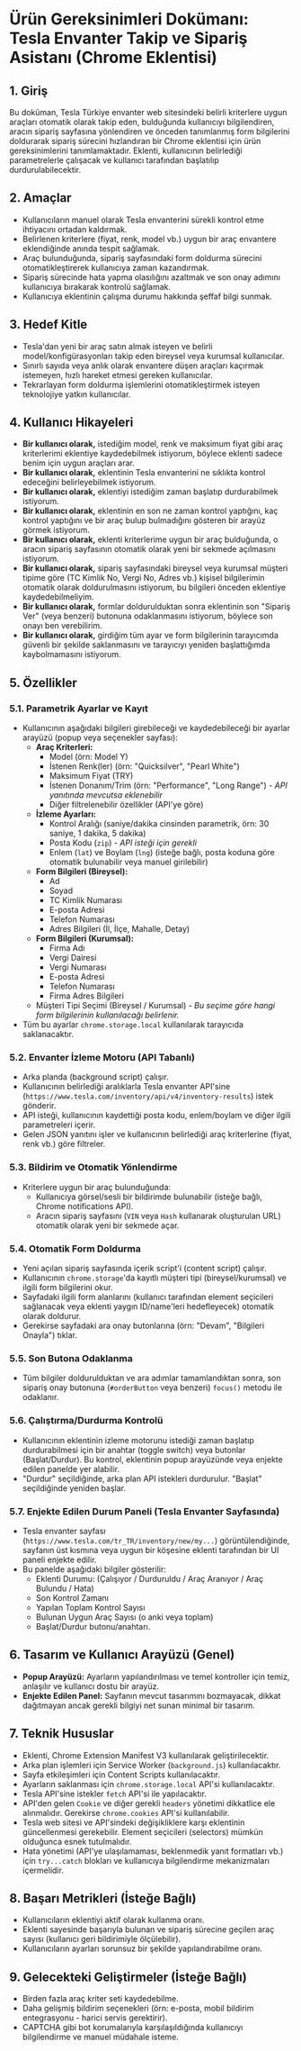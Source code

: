 # Ürün Gereksinimleri Dokümanı: Tesla Envanter Takip ve Sipariş Asistanı (Chrome Eklentisi)

## 1. Giriş

Bu doküman, Tesla Türkiye envanter web sitesindeki belirli kriterlere uygun araçları otomatik olarak takip eden, bulduğunda kullanıcıyı bilgilendiren, aracın sipariş sayfasına yönlendiren ve önceden tanımlanmış form bilgilerini doldurarak sipariş sürecini hızlandıran bir Chrome eklentisi için ürün gereksinimlerini tanımlamaktadır. Eklenti, kullanıcının belirlediği parametrelerle çalışacak ve kullanıcı tarafından başlatılıp durdurulabilecektir.

## 2. Amaçlar

- Kullanıcıların manuel olarak Tesla envanterini sürekli kontrol etme ihtiyacını ortadan kaldırmak.
- Belirlenen kriterlere (fiyat, renk, model vb.) uygun bir araç envantere eklendiğinde anında tespit sağlamak.
- Araç bulunduğunda, sipariş sayfasındaki form doldurma sürecini otomatikleştirerek kullanıcıya zaman kazandırmak.
- Sipariş sürecinde hata yapma olasılığını azaltmak ve son onay adımını kullanıcıya bırakarak kontrolü sağlamak.
- Kullanıcıya eklentinin çalışma durumu hakkında şeffaf bilgi sunmak.

## 3. Hedef Kitle

- Tesla'dan yeni bir araç satın almak isteyen ve belirli model/konfigürasyonları takip eden bireysel veya kurumsal kullanıcılar.
- Sınırlı sayıda veya anlık olarak envantere düşen araçları kaçırmak istemeyen, hızlı hareket etmesi gereken kullanıcılar.
- Tekrarlayan form doldurma işlemlerini otomatikleştirmek isteyen teknolojiye yatkın kullanıcılar.

## 4. Kullanıcı Hikayeleri

- **Bir kullanıcı olarak,** istediğim model, renk ve maksimum fiyat gibi araç kriterlerimi eklentiye kaydedebilmek istiyorum, böylece eklenti sadece benim için uygun araçları arar.
- **Bir kullanıcı olarak,** eklentinin Tesla envanterini ne sıklıkta kontrol edeceğini belirleyebilmek istiyorum.
- **Bir kullanıcı olarak,** eklentiyi istediğim zaman başlatıp durdurabilmek istiyorum.
- **Bir kullanıcı olarak,** eklentinin en son ne zaman kontrol yaptığını, kaç kontrol yaptığını ve bir araç bulup bulmadığını gösteren bir arayüz görmek istiyorum.
- **Bir kullanıcı olarak,** eklenti kriterlerime uygun bir araç bulduğunda, o aracın sipariş sayfasının otomatik olarak yeni bir sekmede açılmasını istiyorum.
- **Bir kullanıcı olarak,** sipariş sayfasındaki bireysel veya kurumsal müşteri tipime göre (TC Kimlik No, Vergi No, Adres vb.) kişisel bilgilerimin otomatik olarak doldurulmasını istiyorum, bu bilgileri önceden eklentiye kaydedebilmeliyim.
- **Bir kullanıcı olarak,** formlar doldurulduktan sonra eklentinin son "Sipariş Ver" (veya benzeri) butonuna odaklanmasını istiyorum, böylece son onayı ben verebilirim.
- **Bir kullanıcı olarak,** girdiğim tüm ayar ve form bilgilerinin tarayıcımda güvenli bir şekilde saklanmasını ve tarayıcıyı yeniden başlattığımda kaybolmamasını istiyorum.

## 5. Özellikler

### 5.1. Parametrik Ayarlar ve Kayıt
- Kullanıcının aşağıdaki bilgileri girebileceği ve kaydedebileceği bir ayarlar arayüzü (popup veya seçenekler sayfası):
    - **Araç Kriterleri:**
        - Model (örn: Model Y)
        - İstenen Renk(ler) (örn: "Quicksilver", "Pearl White")
        - Maksimum Fiyat (TRY)
        - İstenen Donanım/Trim (örn: "Performance", "Long Range") - *API yanıtında mevcutsa eklenebilir*
        - Diğer filtrelenebilir özellikler (API'ye göre)
    - **İzleme Ayarları:**
        - Kontrol Aralığı (saniye/dakika cinsinden parametrik, örn: 30 saniye, 1 dakika, 5 dakika)
        - Posta Kodu (`zip`) - *API isteği için gerekli*
        - Enlem (`lat`) ve Boylam (`lng`) (isteğe bağlı, posta koduna göre otomatik bulunabilir veya manuel girilebilir)
    - **Form Bilgileri (Bireysel):**
        - Ad
        - Soyad
        - TC Kimlik Numarası
        - E-posta Adresi
        - Telefon Numarası
        - Adres Bilgileri (İl, İlçe, Mahalle, Detay)
    - **Form Bilgileri (Kurumsal):**
        - Firma Adı
        - Vergi Dairesi
        - Vergi Numarası
        - E-posta Adresi
        - Telefon Numarası
        - Firma Adres Bilgileri
    - Müşteri Tipi Seçimi (Bireysel / Kurumsal) - *Bu seçime göre hangi form bilgilerinin kullanılacağı belirlenir.*
- Tüm bu ayarlar `chrome.storage.local` kullanılarak tarayıcıda saklanacaktır.

### 5.2. Envanter İzleme Motoru (API Tabanlı)
- Arka planda (background script) çalışır.
- Kullanıcının belirlediği aralıklarla Tesla envanter API'sine (`https://www.tesla.com/inventory/api/v4/inventory-results`) istek gönderir.
- API isteği, kullanıcının kaydettiği posta kodu, enlem/boylam ve diğer ilgili parametreleri içerir.
- Gelen JSON yanıtını işler ve kullanıcının belirlediği araç kriterlerine (fiyat, renk vb.) göre filtreler.

### 5.3. Bildirim ve Otomatik Yönlendirme
- Kriterlere uygun bir araç bulunduğunda:
    - Kullanıcıya görsel/sesli bir bildirimde bulunabilir (isteğe bağlı, Chrome notifications API).
    - Aracın sipariş sayfasını (`VIN` veya `Hash` kullanarak oluşturulan URL) otomatik olarak yeni bir sekmede açar.

### 5.4. Otomatik Form Doldurma
- Yeni açılan sipariş sayfasında içerik script'i (content script) çalışır.
- Kullanıcının `chrome.storage`'da kayıtlı müşteri tipi (bireysel/kurumsal) ve ilgili form bilgilerini okur.
- Sayfadaki ilgili form alanlarını (kullanıcı tarafından element seçicileri sağlanacak veya eklenti yaygın ID/name'leri hedefleyecek) otomatik olarak doldurur.
- Gerekirse sayfadaki ara onay butonlarına (örn: "Devam", "Bilgileri Onayla") tıklar.

### 5.5. Son Butona Odaklanma
- Tüm bilgiler doldurulduktan ve ara adımlar tamamlandıktan sonra, son sipariş onay butonuna (`#orderButton` veya benzeri) `focus()` metodu ile odaklanır.

### 5.6. Çalıştırma/Durdurma Kontrolü
- Kullanıcının eklentinin izleme motorunu istediği zaman başlatıp durdurabilmesi için bir anahtar (toggle switch) veya butonlar (Başlat/Durdur). Bu kontrol, eklentinin popup arayüzünde veya enjekte edilen panelde yer alabilir.
- "Durdur" seçildiğinde, arka plan API istekleri durdurulur. "Başlat" seçildiğinde yeniden başlar.

### 5.7. Enjekte Edilen Durum Paneli (Tesla Envanter Sayfasında)
- Tesla envanter sayfası (`https://www.tesla.com/tr_TR/inventory/new/my...`) görüntülendiğinde, sayfanın üst kısmına veya uygun bir köşesine eklenti tarafından bir UI paneli enjekte edilir.
- Bu panelde aşağıdaki bilgiler gösterilir:
    - Eklenti Durumu: (Çalışıyor / Durduruldu / Araç Aranıyor / Araç Bulundu / Hata)
    - Son Kontrol Zamanı
    - Yapılan Toplam Kontrol Sayısı
    - Bulunan Uygun Araç Sayısı (o anki veya toplam)
    - Başlat/Durdur butonu/anahtarı.

## 6. Tasarım ve Kullanıcı Arayüzü (Genel)

- **Popup Arayüzü:** Ayarların yapılandırılması ve temel kontroller için temiz, anlaşılır ve kullanıcı dostu bir arayüz.
- **Enjekte Edilen Panel:** Sayfanın mevcut tasarımını bozmayacak, dikkat dağıtmayan ancak gerekli bilgiyi net sunan minimal bir tasarım.

## 7. Teknik Hususlar

- Eklenti, Chrome Extension Manifest V3 kullanılarak geliştirilecektir.
- Arka plan işlemleri için Service Worker (`background.js`) kullanılacaktır.
- Sayfa etkileşimleri için Content Scripts kullanılacaktır.
- Ayarların saklanması için `chrome.storage.local` API'si kullanılacaktır.
- Tesla API'sine istekler `fetch` API'si ile yapılacaktır.
- API'den gelen `Cookie` ve diğer gerekli `headers` yönetimi dikkatlice ele alınmalıdır. Gerekirse `chrome.cookies` API'si kullanılabilir.
- Tesla web sitesi ve API'sindeki değişikliklere karşı eklentinin güncellenmesi gerekebilir. Element seçicileri (selectors) mümkün olduğunca esnek tutulmalıdır.
- Hata yönetimi (API'ye ulaşılamaması, beklenmedik yanıt formatları vb.) için `try...catch` blokları ve kullanıcıya bilgilendirme mekanizmaları içermelidir.

## 8. Başarı Metrikleri (İsteğe Bağlı)

- Kullanıcıların eklentiyi aktif olarak kullanma oranı.
- Eklenti sayesinde başarıyla bulunan ve sipariş sürecine geçilen araç sayısı (kullanıcı geri bildirimiyle ölçülebilir).
- Kullanıcıların ayarları sorunsuz bir şekilde yapılandırabilme oranı.

## 9. Gelecekteki Geliştirmeler (İsteğe Bağlı)

- Birden fazla araç kriter seti kaydedebilme.
- Daha gelişmiş bildirim seçenekleri (örn: e-posta, mobil bildirim entegrasyonu - harici servis gerektirir).
- CAPTCHA gibi bot korumalarıyla karşılaşıldığında kullanıcıyı bilgilendirme ve manuel müdahale isteme. 